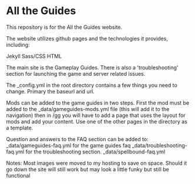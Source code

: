 # All the Guides
This repository is for the All the Guides website. 

The website utilizes github pages and the technologies it provides, including:

Jekyll
Sass/CSS
HTML


The main site is the Gameplay Guides. There is also a 'troubleshooting' section for launching the game and server related issues.

The _config.yml in the root directory contains a few things you need to change. Primary the baseurl and url.

Mods can be added to the game guides in two steps. First the mod must be added to the _data/gameguides-mods.yml file (this will add it to the navigation) then in /gg you will have to add a page that uses the layout for mods and add your content. Use one of the other pages in the directory as a template.

Question and answers to the FAQ section can be added to:
_data/gameguides-faq.yml for the game guides faq
_data/troubleshooting-faq.yml for the troubleshooting section.
_data/spellbound-faq.yml


Notes:
Most images were moved to my hosting to save on space. Should it go down the site will still work but may look a little funky but still be functional 